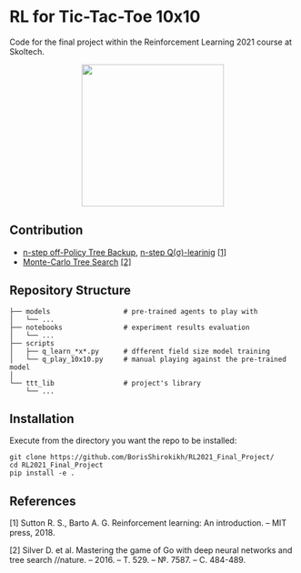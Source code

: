# RL for Tic-Tac-Toe 10x10

Code for the final project within the Reinforcement Learning 2021 course at Skoltech.

<div align="center">
<img src="https://user-images.githubusercontent.com/25771270/139085627-17feb7e2-e747-4b54-a927-384fe15af2f9.gif" width="250">
</div>

## Contribution
- [n-step off-Policy Tree Backup](neuroxo/algorithms/off_policy_tree_backup.py), [n-step Q(σ)-learinig](neuroxo/algorithms/q_learning.py) [[1]](#1)
- [Monte-Carlo Tree Search](https://github.com/BorisShirokikh/RL2021_Final_Project/blob/main/ttt_lib/monte_carlo_tree_search.py) [[2]](#2)


## Repository Structure
```
├── models                  # pre-trained agents to play with
│   └── ...
├── notebooks               # experiment results evaluation
│   └── ...
├── scripts
│   ├── q_learn_*x*.py      # dfferent field size model training
│   └── q_play_10x10.py     # manual playing against the pre-trained model
│
└── ttt_lib                 # project's library
    └── ...
```

## Installation
Execute from the directory you want the repo to be installed:

```
git clone https://github.com/BorisShirokikh/RL2021_Final_Project/
cd RL2021_Final_Project
pip install -e .
```


## References
<a id="1">[1]</a> Sutton R. S., Barto A. G. Reinforcement learning: An introduction. – MIT press, 2018.

<a id="2">[2]</a> Silver D. et al. Mastering the game of Go with deep neural networks and tree search //nature. – 2016. – Т. 529. – №. 7587. – С. 484-489.
